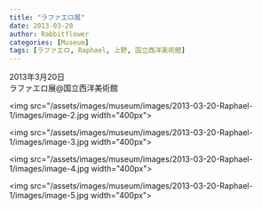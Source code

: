 ```yaml
---
title: "ラファエロ展"
date: 2013-03-20
author: Rabbitflower
categories: [Museum]
tags: [ラファエロ, Raphael, 上野, 国立西洋美術館]
---
```


2013年3月20日  
ラファエロ展@国立西洋美術館

<img src="/assets/images/museum/images/2013-03-20-Raphael-1/images/image-2.jpg  width="400px">

<img src="/assets/images/museum/images/2013-03-20-Raphael-1/images/image-3.jpg  width="400px">

<img src="/assets/images/museum/images/2013-03-20-Raphael-1/images/image-4.jpg  width="400px">

<img src="/assets/images/museum/images/2013-03-20-Raphael-1/images/image-5.jpg  width="400px">
